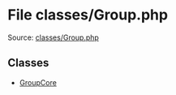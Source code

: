 File classes/Group.php
=========

Source: [classes/Group.php](https://github.com/PrestaShop/PrestaShop/blob/1.6.0.9/classes/Group.php)


Classes
-------

* [GroupCore](class.GroupCore.md)

